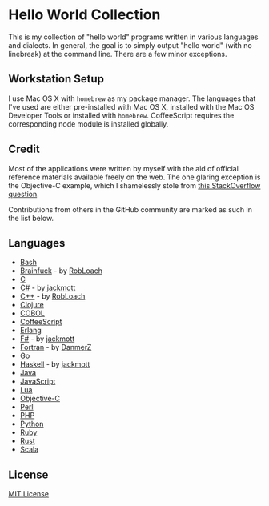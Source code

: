 # Hello World Collection

This is my collection of "hello world" programs written in various languages
and dialects. In general, the goal is to simply output "hello world" (with no
linebreak) at the command line. There are a few minor exceptions.

## Workstation Setup

I use Mac OS X with `homebrew` as my package manager. The languages that I've
used are either pre-installed with Mac OS X, installed with the Mac OS
Developer Tools or installed with `homebrew`. CoffeeScript requires
the corresponding node module is installed globally.

## Credit

Most of the applications were written by myself with the aid of official
reference materials available freely on the web. The one glaring exception is
the Objective-C example, which I shamelessly stole from [this StackOverflow
question](http://stackoverflow.com/questions/7473246/compile-an-ios-objective-c-command-line-app-through-gcc-on-mac).

Contributions from others in the GitHub community are marked as such in the
list below.

## Languages

 * [Bash](./bash/)
 * [Brainfuck](./brainfuck/) - by [RobLoach](https://github.com/RobLoach)
 * [C](./c/)
 * [C#](./csharp/) - by [jackmott](https://github.com/jackmott)
 * [C++](./cpp/) - by [RobLoach](https://github.com/RobLoach)
 * [Clojure](./clojure/)
 * [COBOL](./cobol/)
 * [CoffeeScript](./coffeescript/)
 * [Erlang](./erlang/)
 * [F#](./fsharp/) - by [jackmott](https://github.com/jackmott)
 * [Fortran](./fortran/) - by [DanmerZ](https://github.com/DanmerZ)
 * [Go](./go/)
 * [Haskell](./haskell/) - by [jackmott](https://github.com/jackmott)
 * [Java](./java/)
 * [JavaScript](./javascript/)
 * [Lua](./lua/)
 * [Objective-C](./objective-c/)
 * [Perl](./perl/)
 * [PHP](./php/)
 * [Python](./python/)
 * [Ruby](./ruby/)
 * [Rust](./rust/)
 * [Scala](./scala/)

## License

[MIT License](LICENSE.md)
